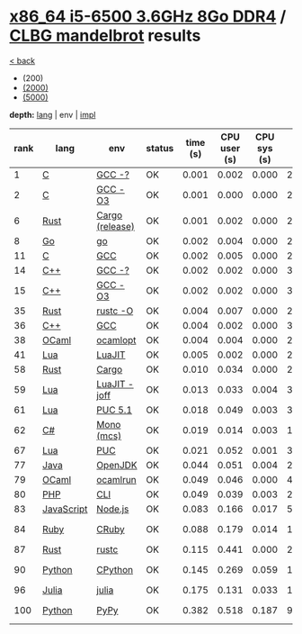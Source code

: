 # [x86_64 i5-6500 3.6GHz 8Go DDR4]({{site.baseurl}}/hosts/x86-64_i5-6500) / [CLBG mandelbrot]({{site.baseurl}}/works/clbg_mandelbrot) results

[< back]({{site.baseurl}}/results/x86-64_i5-6500)
* (200)
* [(2000)]({{site.baseurl}}/results/x86-64_i5-6500/clbg_mandelbrot/2-2)
* [(5000)]({{site.baseurl}}/results/x86-64_i5-6500/clbg_mandelbrot/3-2)

**depth:** [lang]({{site.baseurl}}/results/x86-64_i5-6500/clbg_mandelbrot/1-1) | env | [impl]({{site.baseurl}}/results/x86-64_i5-6500/clbg_mandelbrot/1-3)

rank | lang | env | status | time (s) | CPU user (s) | CPU sys (s) | mem (kB) | impl
--- | --- | --- | --- | --- | --- | --- | --- | ---
1 | [C]({{site.baseurl}}/langs/c) | [GCC -?]({{site.baseurl}}/langs/c/envs/gcc-any) | OK | 0.001 | 0.002 | 0.000 | 2200 | [clbg6.c]({{site.github.repository_url}}/blob/master/langs/c/impls/clbg_mandelbrot/clbg6.c)
2 | [C]({{site.baseurl}}/langs/c) | [GCC -O3]({{site.baseurl}}/langs/c/envs/gcc-O3) | OK | 0.001 | 0.000 | 0.000 | 2200 | [clbg3.c]({{site.github.repository_url}}/blob/master/langs/c/impls/clbg_mandelbrot/clbg3.c)
6 | [Rust]({{site.baseurl}}/langs/rust) | [Cargo (release)]({{site.baseurl}}/langs/rust/envs/cargo-release) | OK | 0.001 | 0.002 | 0.000 | 2264 | [clbg6.rs]({{site.github.repository_url}}/blob/master/langs/rust/impls/clbg_mandelbrot/clbg6.rs)
8 | [Go]({{site.baseurl}}/langs/go) | [go]({{site.baseurl}}/langs/go/envs/go) | OK | 0.002 | 0.004 | 0.000 | 2308 | [clbg4.go]({{site.github.repository_url}}/blob/master/langs/go/impls/clbg_mandelbrot/clbg4.go)
11 | [C]({{site.baseurl}}/langs/c) | [GCC]({{site.baseurl}}/langs/c/envs/gcc) | OK | 0.002 | 0.005 | 0.000 | 2200 | [clbg1.c]({{site.github.repository_url}}/blob/master/langs/c/impls/clbg_mandelbrot/clbg1.c)
14 | [C++]({{site.baseurl}}/langs/cpp) | [GCC -?]({{site.baseurl}}/langs/cpp/envs/gcc-any) | OK | 0.002 | 0.002 | 0.000 | 3408 | [clbg1.cpp]({{site.github.repository_url}}/blob/master/langs/cpp/impls/clbg_mandelbrot/clbg1.cpp)
15 | [C++]({{site.baseurl}}/langs/cpp) | [GCC -O3]({{site.baseurl}}/langs/cpp/envs/gcc-O3) | OK | 0.002 | 0.002 | 0.000 | 3432 | [clbg6.cpp]({{site.github.repository_url}}/blob/master/langs/cpp/impls/clbg_mandelbrot/clbg6.cpp)
35 | [Rust]({{site.baseurl}}/langs/rust) | [rustc -O]({{site.baseurl}}/langs/rust/envs/rustc-O) | OK | 0.004 | 0.007 | 0.000 | 2308 | [clbg1.rs]({{site.github.repository_url}}/blob/master/langs/rust/impls/clbg_mandelbrot/clbg1.rs)
36 | [C++]({{site.baseurl}}/langs/cpp) | [GCC]({{site.baseurl}}/langs/cpp/envs/gcc) | OK | 0.004 | 0.002 | 0.000 | 3012 | [clbg7.cpp]({{site.github.repository_url}}/blob/master/langs/cpp/impls/clbg_mandelbrot/clbg7.cpp)
38 | [OCaml]({{site.baseurl}}/langs/ocaml) | [ocamlopt]({{site.baseurl}}/langs/ocaml/envs/ocamlopt) | OK | 0.004 | 0.004 | 0.000 | 2584 | [clbg6.ml]({{site.github.repository_url}}/blob/master/langs/ocaml/impls/clbg_mandelbrot/clbg6.ml)
41 | [Lua]({{site.baseurl}}/langs/lua) | [LuaJIT]({{site.baseurl}}/langs/lua/envs/luajit) | OK | 0.005 | 0.002 | 0.000 | 2604 | [clbg2.lua]({{site.github.repository_url}}/blob/master/langs/lua/impls/clbg_mandelbrot/clbg2.lua)
58 | [Rust]({{site.baseurl}}/langs/rust) | [Cargo]({{site.baseurl}}/langs/rust/envs/cargo) | OK | 0.010 | 0.034 | 0.000 | 2504 | [clbg3.rs]({{site.github.repository_url}}/blob/master/langs/rust/impls/clbg_mandelbrot/clbg3.rs)
59 | [Lua]({{site.baseurl}}/langs/lua) | [LuaJIT -joff]({{site.baseurl}}/langs/lua/envs/luajit-joff) | OK | 0.013 | 0.033 | 0.004 | 3556 | [clbg6.lua]({{site.github.repository_url}}/blob/master/langs/lua/impls/clbg_mandelbrot/clbg6.lua)
61 | [Lua]({{site.baseurl}}/langs/lua) | [PUC 5.1]({{site.baseurl}}/langs/lua/envs/lua51) | OK | 0.018 | 0.049 | 0.003 | 3608 | [clbg6.lua]({{site.github.repository_url}}/blob/master/langs/lua/impls/clbg_mandelbrot/clbg6.lua)
62 | [C#]({{site.baseurl}}/langs/csharp) | [Mono (mcs)]({{site.baseurl}}/langs/csharp/envs/mono) | OK | 0.019 | 0.014 | 0.003 | 17960 | [clbg5.cs]({{site.github.repository_url}}/blob/master/langs/csharp/impls/clbg_mandelbrot/clbg5.cs)
67 | [Lua]({{site.baseurl}}/langs/lua) | [PUC]({{site.baseurl}}/langs/lua/envs/lua) | OK | 0.021 | 0.052 | 0.001 | 3556 | [clbg6.lua]({{site.github.repository_url}}/blob/master/langs/lua/impls/clbg_mandelbrot/clbg6.lua)
77 | [Java]({{site.baseurl}}/langs/java) | [OpenJDK]({{site.baseurl}}/langs/java/envs/openjdk) | OK | 0.044 | 0.051 | 0.004 | 23812 | [clbg6.java]({{site.github.repository_url}}/blob/master/langs/java/impls/clbg_mandelbrot/clbg6.java)
79 | [OCaml]({{site.baseurl}}/langs/ocaml) | [ocamlrun]({{site.baseurl}}/langs/ocaml/envs/ocamlrun) | OK | 0.049 | 0.046 | 0.000 | 4656 | [clbg6.ml]({{site.github.repository_url}}/blob/master/langs/ocaml/impls/clbg_mandelbrot/clbg6.ml)
80 | [PHP]({{site.baseurl}}/langs/php) | [CLI]({{site.baseurl}}/langs/php/envs/php) | OK | 0.049 | 0.039 | 0.003 | 20572 | [clbg1.php]({{site.github.repository_url}}/blob/master/langs/php/impls/clbg_mandelbrot/clbg1.php)
83 | [JavaScript]({{site.baseurl}}/langs/javascript) | [Node.js]({{site.baseurl}}/langs/javascript/envs/nodejs) | OK | 0.083 | 0.166 | 0.017 | 57564 | [clbg3.js]({{site.github.repository_url}}/blob/master/langs/javascript/impls/clbg_mandelbrot/clbg3.js)
84 | [Ruby]({{site.baseurl}}/langs/ruby) | [CRuby]({{site.baseurl}}/langs/ruby/envs/ruby) | OK | 0.088 | 0.179 | 0.014 | 14160 | [clbg2-1.rb]({{site.github.repository_url}}/blob/master/langs/ruby/impls/clbg_mandelbrot/clbg2-1.rb)
87 | [Rust]({{site.baseurl}}/langs/rust) | [rustc]({{site.baseurl}}/langs/rust/envs/rustc) | OK | 0.115 | 0.441 | 0.000 | 2480 | [clbg1.rs]({{site.github.repository_url}}/blob/master/langs/rust/impls/clbg_mandelbrot/clbg1.rs)
90 | [Python]({{site.baseurl}}/langs/python) | [CPython]({{site.baseurl}}/langs/python/envs/python) | OK | 0.145 | 0.269 | 0.059 | 15288 | [clbg3-2.py]({{site.github.repository_url}}/blob/master/langs/python/impls/clbg_mandelbrot/clbg3-2.py)
96 | [Julia]({{site.baseurl}}/langs/julia) | [julia]({{site.baseurl}}/langs/julia/envs/julia) | OK | 0.175 | 0.131 | 0.033 | 155620 | [clbg1.jl]({{site.github.repository_url}}/blob/master/langs/julia/impls/clbg_mandelbrot/clbg1.jl)
100 | [Python]({{site.baseurl}}/langs/python) | [PyPy]({{site.baseurl}}/langs/python/envs/pypy) | OK | 0.382 | 0.518 | 0.187 | 90044 | [clbg3-2.py]({{site.github.repository_url}}/blob/master/langs/python/impls/clbg_mandelbrot/clbg3-2.py)
